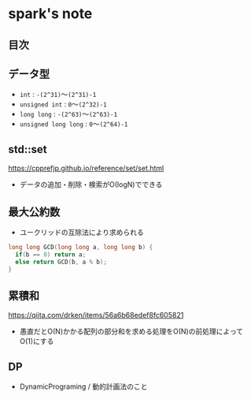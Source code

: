 # spark's note

## 目次

## データ型

- `int` : `-(2^31)`～`(2^31)-1`
- `unsigned int` : `0`～`(2^32)-1`
- `long long` : `-(2^63)`～`(2^63)-1`
- `unsigned long long` : `0`～`(2^64)-1`

## std::set

<https://cpprefjp.github.io/reference/set/set.html>

- データの追加・削除・検索がΟ(logN)でできる

## 最大公約数

- ユークリッドの互除法により求められる

```cpp
long long GCD(long long a, long long b) {
  if(b == 0) return a;
  else return GCD(b, a % b);
}
```

## 累積和

<https://qiita.com/drken/items/56a6b68edef8fc605821>

- 愚直だとΟ(N)かかる配列の部分和を求める処理をΟ(N)の前処理によってΟ(1)にする

## DP

- DynamicPrograming / 動的計画法のこと
